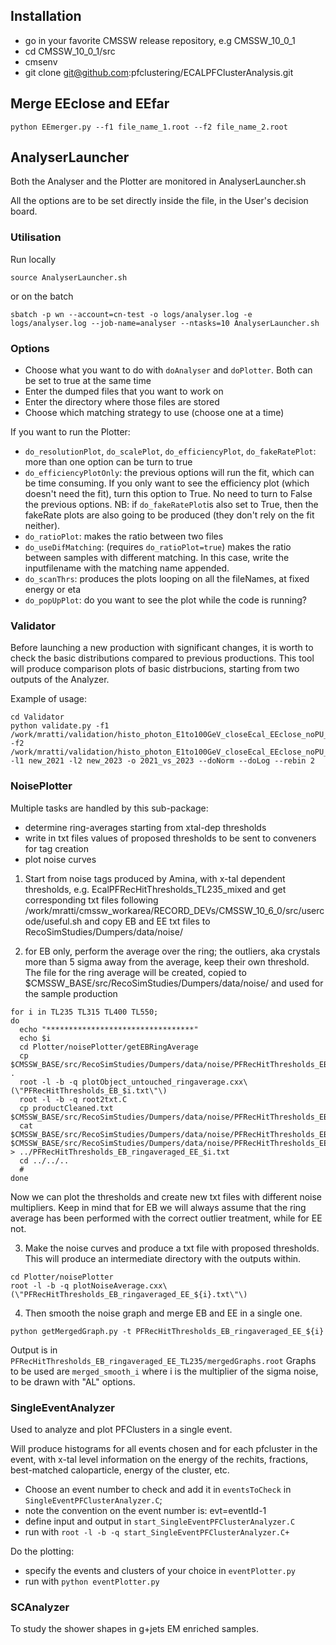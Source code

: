 ## Installation 
- go in your favorite CMSSW release repository, e.g CMSSW_10_0_1
- cd CMSSW_10_0_1/src
- cmsenv
- git clone git@github.com:pfclustering/ECALPFClusterAnalysis.git


## Merge EEclose and EEfar
```
python EEmerger.py --f1 file_name_1.root --f2 file_name_2.root
```

## AnalyserLauncher

Both the Analyser and the Plotter are monitored in AnalyserLauncher.sh 

All the options are to be set directly inside the file, in the User's decision board.


### Utilisation

Run locally

```
source AnalyserLauncher.sh
```

or on the batch

```
sbatch -p wn --account=cn-test -o logs/analyser.log -e logs/analyser.log --job-name=analyser --ntasks=10 AnalyserLauncher.sh
```

### Options

- Choose what you want to do with `doAnalyser` and `doPlotter`. Both can be set to true at the same time
- Enter the dumped files that you want to work on
- Enter the directory where those files are stored
- Choose which matching strategy to use (choose one at a time)

If you want to run the Plotter:
- `do_resolutionPlot`, `do_scalePlot`, `do_efficiencyPlot`, `do_fakeRatePlot`: more than one option can be turn to true
- `do_efficiencyPlotOnly`: the previous options will run the fit, which can be time consuming. If you only want to see the efficiency plot (which doesn't need the fit), turn this option to True. No need to turn to False the previous options. 
NB: if `do_fakeRatePlot`is also set to True, then the fakeRate plots are also going to be produced (they don't rely on the fit neither).
- `do_ratioPlot`: makes the ratio between two files
- `do_useDifMatching`: (requires `do_ratioPlot=true`) makes the ratio between samples with different matching. In this case, write the inputfilename with the matching name appended.
- `do_scanThrs`: produces the plots looping on all the fileNames, at fixed energy or eta 
- `do_popUpPlot`: do you want to see the plot while the code is running? 

### Validator

Before launching a new production with significant changes, it is worth to check the basic distributions compared to previous productions.
This tool will produce comparison plots of basic distrbucions, starting from two outputs of the Analyzer.

Example of usage:
```
cd Validator
python validate.py -f1 /work/mratti/validation/histo_photon_E1to100GeV_closeEcal_EEclose_noPU_pfrhRef_seedRef_thrXtalEBXtalEE_y2021_new2021_n1000_simFraction_EE.root -f2 /work/mratti/validation/histo_photon_E1to100GeV_closeEcal_EEclose_noPU_pfrhRef_seedRef_thrXtalEBXtalEE_y2023_new2023_n1000_simFraction_EE.root -l1 new_2021 -l2 new_2023 -o 2021_vs_2023 --doNorm --doLog --rebin 2
```

### NoisePlotter
Multiple tasks are handled by this sub-package:
* determine ring-averages starting from xtal-dep thresholds
* write in txt files values of proposed thresholds to be sent to conveners for tag creation
* plot noise curves


1) Start from noise tags produced by Amina, with x-tal dependent thresholds, e.g. EcalPFRecHitThresholds_TL235_mixed
and get corresponding txt files following /work/mratti/cmssw_workarea/RECORD_DEVs/CMSSW_10_6_0/src/usercode/useful.sh
and copy EB and EE txt files to RecoSimStudies/Dumpers/data/noise/

2) for EB only, perform the average over the ring; the outliers, aka crystals more than 5 sigma away from the average, keep their own threshold.
The file for the ring average will be created, copied to $CMSSW_BASE/src/RecoSimStudies/Dumpers/data/noise/ and used for the sample production

```
for i in TL235 TL315 TL400 TL550;
do
  echo "*********************************"
  echo $i
  cd Plotter/noisePlotter/getEBRingAverage
  cp $CMSSW_BASE/src/RecoSimStudies/Dumpers/data/noise/PFRecHitThresholds_EB_$i.txt .
  root -l -b -q plotObject_untouched_ringaverage.cxx\(\"PFRecHitThresholds_EB_$i.txt\"\)
  root -l -b -q root2txt.C
  cp productCleaned.txt $CMSSW_BASE/src/RecoSimStudies/Dumpers/data/noise/PFRecHitThresholds_EB_ringaveraged_$i.txt
  cat $CMSSW_BASE/src/RecoSimStudies/Dumpers/data/noise/PFRecHitThresholds_EB_ringaveraged_$i.txt $CMSSW_BASE/src/RecoSimStudies/Dumpers/data/noise/PFRecHitThresholds_EE_$i.txt > ../PFRecHitThresholds_EB_ringaveraged_EE_$i.txt
  cd ../../..
  #
done
```


Now we can plot the thresholds and create new txt files with different noise multipliers.
Keep in mind that for EB we will always assume that the ring average has been performed with the correct outlier treatment, while for EE not.

3) Make the noise curves and produce a txt file with proposed thresholds. 
This will produce an intermediate directory with the outputs within.
```
cd Plotter/noisePlotter
root -l -b -q plotNoiseAverage.cxx\(\"PFRecHitThresholds_EB_ringaveraged_EE_${i}.txt\"\)
```

4) Then smooth the noise graph and merge EB and EE in a single one.
```
python getMergedGraph.py -t PFRecHitThresholds_EB_ringaveraged_EE_${i}
```
Output is in ```PFRecHitThresholds_EB_ringaveraged_EE_TL235/mergedGraphs.root```
Graphs to be used are ```merged_smooth_i``` where i is the multiplier of the sigma noise, to be drawn with "AL" options.

### SingleEventAnalyzer
Used to analyze and plot PFClusters in a single event.

Will produce histograms for all events chosen and for each pfcluster in the event, with x-tal level information on the energy of the rechits, fractions, best-matched caloparticle, energy of the cluster, etc.

* Choose an event number to check and add it in ```eventsToCheck``` in ```SingleEventPFClusterAnalyzer.C```; 
* note the convention on the event number is: evt=eventId-1
* define input and output in ```start_SingleEventPFClusterAnalyzer.C```
* run with ```root -l -b -q start_SingleEventPFClusterAnalyzer.C+```

Do the plotting:

* specify the events and clusters of your choice in ```eventPlotter.py```
* run with ```python eventPlotter.py```


### SCAnalyzer
To study the shower shapes in g+jets EM enriched samples.





